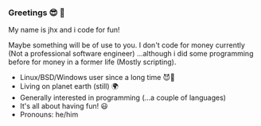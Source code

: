 ### Greetings 😎 👋

My name is jhx and i code for fun!

Maybe something will be of use to you. I don't code for money currently (Not a professional software engineer) ...although i did some programming before for money in a former life (Mostly scripting).

- Linux/BSD/Windows user since a long time 😈🐧 
- Living on planet earth (still) 🌍
- Generally interested in programming
    (...a couple of languages)
- It's all about having fun! 😃
- Pronouns: he/him
